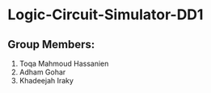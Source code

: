 # Logic-Circuit-Simulator-DD1

## Group Members:
1. Toqa Mahmoud Hassanien
2. Adham Gohar
3. Khadeejah Iraky
